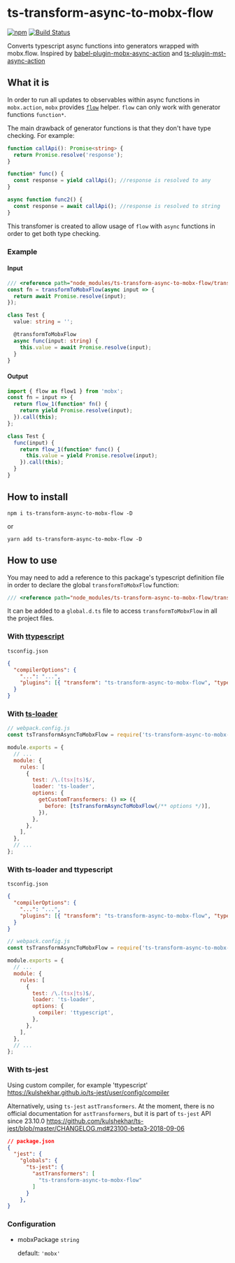 # ts-transform-async-to-mobx-flow

[![npm](https://img.shields.io/npm/v/ts-transform-async-to-mobx-flow.svg)](https://www.npmjs.com/package/ts-transform-async-to-mobx-flow)
[![Build Status](https://travis-ci.com/AurorNZ/ts-transform-async-to-mobx-flow.svg?branch=master)](https://travis-ci.com/AurorNZ/ts-transform-async-to-mobx-flow)

Converts typescript async functions into generators wrapped with mobx.flow.
Inspired by [babel-plugin-mobx-async-action](https://github.com/Strate/babel-plugin-mobx-async-action) and [ts-plugin-mst-async-action](https://github.com/newraina/ts-plugin-mst-async-action)

## What it is

In order to run all updates to observables within async functions in `mobx.action`, `mobx` provides [`flow`](https://mobx.js.org/best/actions.html) helper. `flow` can only work with generator functions `function*`.

The main drawback of generator functions is that they don't have type checking. For example:

```ts
function callApi(): Promise<string> {
  return Promise.resolve('response');
}

function* func() {
  const response = yield callApi(); //response is resolved to any
}

async function func2() {
  const response = await callApi(); //response is resolved to string
}
```

This transfomer is created to allow usage of `flow` with `async` functions in order to get both type checking.

### Example

#### Input

```ts
/// <reference path="node_modules/ts-transform-async-to-mobx-flow/transformToMobxFlow.d.ts" />
const fn = transformToMobxFlow(async input => {
  return await Promise.resolve(input);
});

class Test {
  value: string = '';

  @transformToMobxFlow
  async func(input: string) {
    this.value = await Promise.resolve(input);
  }
}
```

#### Output

```js
import { flow as flow1 } from 'mobx';
const fn = input => {
  return flow_1(function* fn() {
    return yield Promise.resolve(input);
  }).call(this);
};

class Test {
  func(input) {
    return flow_1(function* func() {
      this.value = yield Promise.resolve(input);
    }).call(this);
  }
}
```

## How to install

```
npm i ts-transform-async-to-mobx-flow -D
```

or

```
yarn add ts-transform-async-to-mobx-flow -D
```

## How to use

You may need to add a reference to this package's typescript definition file in order to declare the global `transformToMobxFlow` function:

```ts
/// <reference path="node_modules/ts-transform-async-to-mobx-flow/transformToMobxFlow.d.ts" />
```

It can be added to a `global.d.ts` file to access `transformToMobxFlow` in all the project files.

### With [ttypescript](https://github.com/cevek/ttypescript)

`tsconfig.json`

```json
{
  "compilerOptions": {
    "...": "...",
    "plugins": [{ "transform": "ts-transform-async-to-mobx-flow", "type": "config" }]
  }
}
```

### With [ts-loader](https://github.com/TypeStrong/ts-loader)

```js
// webpack.config.js
const tsTransformAsyncToMobxFlow = require('ts-transform-async-to-mobx-flow').default;

module.exports = {
  // ...
  module: {
    rules: [
      {
        test: /\.(tsx|ts)$/,
        loader: 'ts-loader',
        options: {
          getCustomTransformers: () => ({
            before: [tsTransformAsyncToMobxFlow(/** options */)],
          }),
        },
      },
    ],
  },
  // ...
};
```

### With ts-loader and ttypescript

`tsconfig.json`

```json
{
  "compilerOptions": {
    "...": "...",
    "plugins": [{ "transform": "ts-transform-async-to-mobx-flow", "type": "config" }]
  }
}
```

```js
// webpack.config.js
const tsTransformAsyncToMobxFlow = require('ts-transform-async-to-mobx-flow').default;

module.exports = {
  // ...
  module: {
    rules: [
      {
        test: /\.(tsx|ts)$/,
        loader: 'ts-loader',
        options: {
          compiler: 'ttypescript',
        },
      },
    ],
  },
  // ...
};
```

### With ts-jest

Using custom compiler, for example 'ttypescript' https://kulshekhar.github.io/ts-jest/user/config/compiler

Alternatively, using `ts-jest` `astTransformers`. At the moment, there is no official documentation for `astTransformers`, but it is part of `ts-jest` API since 23.10.0 https://github.com/kulshekhar/ts-jest/blob/master/CHANGELOG.md#23100-beta3-2018-09-06

```json
// package.json
{
  "jest": {
    "globals": {
      "ts-jest": {
        "astTransformers": [
          "ts-transform-async-to-mobx-flow"
        ]
      }
    },
}
```

### Configuration

- mobxPackage `string`

  default: `'mobx'`
